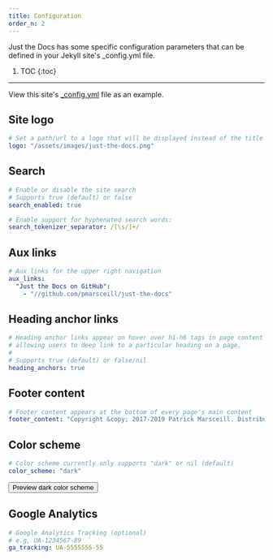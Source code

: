 ```yaml
---
title: Configuration
order_n: 2
---
```




Just the Docs has some specific configuration parameters that can be defined in your Jekyll site's _config.yml file.




1. TOC
{:toc}

---


View this site's [_config.yml](https://github.com/pmarsceill/just-the-docs/tree/master/_config.yml) file as an example.

## Site logo

```yaml
# Set a path/url to a logo that will be displayed instead of the title
logo: "/assets/images/just-the-docs.png"
```

## Search

```yaml
# Enable or disable the site search
# Supports true (default) or false
search_enabled: true

# Enable support for hyphenated search words:
search_tokenizer_separator: /[\s/]+/

```

## Aux links

```yaml
# Aux links for the upper right navigation
aux_links:
  "Just the Docs on GitHub":
    - "//github.com/pmarsceill/just-the-docs"
```

## Heading anchor links

```yaml
# Heading anchor links appear on hover over h1-h6 tags in page content
# allowing users to deep link to a particular heading on a page.
#
# Supports true (default) or false/nil
heading_anchors: true
```

## Footer content

```yaml
# Footer content appears at the bottom of every page's main content
footer_content: "Copyright &copy; 2017-2019 Patrick Marsceill. Distributed by an <a href=\"https://github.com/pmarsceill/just-the-docs/tree/master/LICENSE.txt\">MIT license.</a>"
```

## Color scheme

```yaml
# Color scheme currently only supports "dark" or nil (default)
color_scheme: "dark"
```
<button class="btn js-toggle-dark-mode">Preview dark color scheme</button>

<script type="text/javascript" src="{{ "/assets/js/dark-mode-preview.js" | absolute_url }}"></script>



## Google Analytics

```yaml
# Google Analytics Tracking (optional)
# e.g, UA-1234567-89
ga_tracking: UA-5555555-55
```
